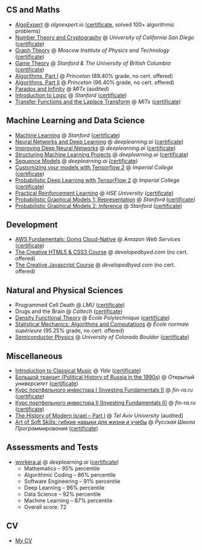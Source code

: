 ## CS and Maths
* [AlgoExpert](http://algoexpert.io) @ *algoexpert.io* ([certificate](https://certificate.algoexpert.io/AE-5b045ca343), solved 100+ algorithmic problems)
* [Number Theory and Cryptography](https://www.coursera.org/learn/number-theory-cryptography) @ *University of California San Diego* ([certificate](https://coursera.org/share/a86042e08154f475b017e052d555456f))
* [Graph Theory](https://www.coursera.org/learn/teoriya-grafov) @ *Moscow Institute of Physics and Technology* ([certificate](https://coursera.org/share/5072653f561b196820329327da1e3ece))
* [Game Theory](https://www.coursera.org/learn/game-theory-1) @ *Stanford & The University of British Columbia* ([certificate](https://coursera.org/share/e7c0c8ce0a4e01f261c35d8a213bcf42))
* [Algorithms, Part I](https://www.coursera.org/learn/algorithms-part1) @ *Princeton* (89.40% grade, no cert. offered)
* [Algorithms, Part II](https://www.coursera.org/learn/algorithms-part2) @ *Princeton* (96.40% grade, no cert. offered)
* [Paradox and Infinity](https://www.edx.org/course/paradox-and-infinity) @ *MITx* (audited)
* [Introduction to Logic](https://www.coursera.org/learn/logic-introduction) @ *Stanford* ([certificate](https://coursera.org/verify/3WZQ6MA7NNNA))
* [Transfer Functions and the Laplace Transform](https://www.edx.org/course/transfer-functions-and-the-laplace-transform) @ *MITx* ([certificate](https://courses.edx.org/certificates/4cd62320622c4eafa2fe2628ee062146?_gl=1*1x8bpm9*_ga*MTA3MDQ4NDQ4MS4xNjgxNzI4OTM1*_ga_D3KS4KMDT0*MTY4Mzk4MTQ4NC45NC4xLjE2ODM5ODY3MjcuMC4wLjA.))

## Machine Learning and Data Science
* [Machine Learning](https://www.coursera.org/learn/machine-learning) @ *Stanford* ([certificate](https://coursera.org/share/f86d3eb0588e2c8d0e748c27b55cbb11))
* [Neural Networks and Deep Learning](https://www.coursera.org/learn/neural-networks-deep-learning) @ *deeplearning.ai* ([certificate](https://coursera.org/share/42f41b12427cb2c18dcb2eb988504c16))
* [Improving Deep Neural Networks](https://www.coursera.org/learn/deep-neural-network) @ *deeplearning.ai* ([certificate](https://coursera.org/share/9ef5b3f5bcc21e6f27a2b66f007077d6))
* [Structuring Machine Learning Projects](https://www.coursera.org/learn/machine-learning-projects) @ *deeplearning.ai* ([certificate](https://coursera.org/share/d9aee15d608158c00ab234e189589df2))
* [Sequence Models](https://www.coursera.org/learn/nlp-sequence-models) @ *deeplearning.ai* ([certificate](https://coursera.org/share/2d37b80f03f13ad73ce8b4a588a7c2c3))
* [Customizing your models with Tensorflow 2](https://www.coursera.org/learn/customising-models-tensorflow2) @ *Imperial College* ([certificate](https://coursera.org/share/b8c8e2f74117f888e15a6f9345caee0f))
* [Probabilistic Deep Learning with TensorFlow 2](https://www.coursera.org/learn/probabilistic-deep-learning-with-tensorflow2/home/info) @ *Imperial College* ([certificate](https://coursera.org/share/e94ca2ac0b64ed8be552421a24250a2e))
* [Practical Reinforcement Learning](https://www.coursera.org/learn/practical-rl/home/welcome) @ *HSE University* ([certificate](https://coursera.org/share/ec9bc53f0cb0054b45da122503903ed8))
* [Probabilistic Graphical Models 1: Representation](https://www.coursera.org/learn/probabilistic-graphical-models) @ *Stanford* ([certificate](https://coursera.org/share/92e125b412f1cd7e6f17f6dabe0efe48))
* [Probabilistic Graphical Models 2: Inference](https://www.coursera.org/learn/probabilistic-graphical-models-2-inference) @ *Stanford* ([certificate](https://coursera.org/share/6fc6af37eb7b4814b92f7a5026780e58))

## Development
* [AWS Fundamentals: Going Cloud-Native](https://www.coursera.org/learn/aws-fundamentals-going-cloud-native) @ *Amazon Web Services* ([certificate](https://coursera.org/share/a31104fa55512a2521e808f7ae044db0))
* [The Creative HTML5 & CSS3 Course](https://developedbyed.com/p/the-creative-html5-css3-course) @ *developedbyed.com* (no cert. offered)
* [The Creative Javascript Course](https://developedbyed.com/p/the-creative-javascript-course) @ *developedbyed.com* (no cert. offered)

## Natural and Physical Sciences
* Programmed Cell Death @ *LMU* ([certificate](certificates/Coursera_PCD_certificate_2013.pdf))
* Drugs and the Brain @ *Caltech* ([certificate](certificates/Coursera_Drugs_and_Brain_certificate_2014.pdf))
* [Density Functional Theory](https://www.coursera.org/learn/density-functional-theory) @ *École Polytechnique* ([certificate](https://coursera.org/verify/3LCBAXEQXMGJ))
* [Statistical Mechanics: Algorithms and Computations](https://www.coursera.org/learn/statistical-mechanics) @ *École normale supérieure* (95.25% grade, no cert. offered)
* [Semiconductor Physics](https://www.coursera.org/learn/semiconductor-physics) @ *University of Colorado Boulder* ([certificate](https://www.coursera.org/account/accomplishments/certificate/9H64J3AFFSMA))

## Miscellaneous
* [Introduction to Classical Music](https://www.coursera.org/learn/introclassicalmusic) @ *Yale* ([certificate](https://coursera.org/share/3a5cc394ca7b6170cd06d808e0860539))
* [Большой транзит (Political History of Russia in the 1990s)](https://openuni.io/course/2/) @ *Открытый университет* ([certificate](certificates/OpenUniCertificate.pdf))
* [Курс портфельного инвестора I (Investing Fundamentals I)](https://fin-ra.ru) @ *fin-ra.ru* ([certificate](certificates/investing-1-step.pdf))
* [Курс портфельного инвестора II (Investing Fundamentals II)](https://fin-ra.ru) @ *fin-ra.ru* ([certificate](certificates/investing-2-step.pdf))
* [The History of Modern Israel – Part I](https://www.coursera.org/learn/history-israel) @ *Tel Aviv University* (audited)
* [Art of Soft Skills: гибкие навыки для жизни и учебы](https://stepik.org/course/95702/) @ *Русская Школа Программирования* ([certificate](https://stepik.org/cert/1022075))

## Assessments and Tests

* [workera.ai](workera.ai) @ *deeplearning.ai* ([certificate](https://app.workera.ai/public/candidate/certificate?code=K8C52BJ7))
  * Mathematics – 95% percentile
  * Algorithmic Coding – 86% percentile
  * Software Engineering – 91% percentile
  * Deep Learning – 96% percentile
  * Data Science – 92% percentile
  * Machine Learning – 87% percentile
  * Overall score: 72
  
## CV

* [My CV](CV.pdf)

